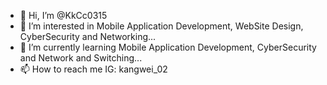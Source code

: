 - 👋 Hi, I’m @KkCc0315
- 👀 I’m interested in Mobile Application Development, WebSite Design, CyberSecurity and Networking...
- 🌱 I’m currently learning Mobile Application Development, CyberSecurity and Network and Switching...
- 📫 How to reach me IG: kangwei_02

<!---
KkCc0315/KkCc0315 is a ✨ special ✨ repository because its `README.md` (this file) appears on your GitHub profile.
You can click the Preview link to take a look at your changes.
--->
